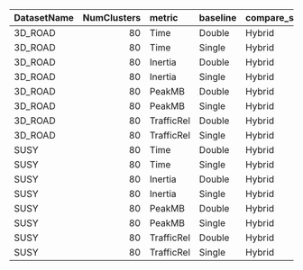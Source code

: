 | DatasetName   |   NumClusters | metric     | baseline   | compare_suite   |   baseline_value |   compare_value |      Rel |   Improvement_% |   n_pairs |
|:--------------|--------------:|:-----------|:-----------|:----------------|-----------------:|----------------:|---------:|----------------:|----------:|
| 3D_ROAD       |            80 | Time       | Double     | Hybrid          |          14.5918 |       12.7479   | 0.873635 |     12.6365     |         7 |
| 3D_ROAD       |            80 | Time       | Single     | Hybrid          |          10.8956 |       12.7479   | 1.17     |    -17.0002     |         7 |
| 3D_ROAD       |            80 | Inertia    | Double     | Hybrid          |      173649      |   173643        | 0.999963 |      0.00367819 |         7 |
| 3D_ROAD       |            80 | Inertia    | Single     | Hybrid          |      173549      |   173643        | 1.00054  |     -0.053957   |         7 |
| 3D_ROAD       |            80 | PeakMB     | Double     | Hybrid          |         245.21   |      245.472    | 1.00107  |     -0.106906   |         7 |
| 3D_ROAD       |            80 | PeakMB     | Single     | Hybrid          |         241.467  |      245.472    | 1.01658  |     -1.65849    |         7 |
| 3D_ROAD       |            80 | TrafficRel | Double     | Hybrid          |           1      |        0.785714 | 0.785714 |     21.4286     |         7 |
| 3D_ROAD       |            80 | TrafficRel | Single     | Hybrid          |           0.5    |        0.785714 | 1.57143  |    -57.1429     |         7 |
| SUSY          |            80 | Time       | Double     | Hybrid          |          48.0304 |       42.2372   | 0.879386 |     12.0614     |         7 |
| SUSY          |            80 | Time       | Single     | Hybrid          |          34.4609 |       42.2372   | 1.22566  |    -22.5656     |         7 |
| SUSY          |            80 | Inertia    | Double     | Hybrid          |      271437      |   271369        | 0.999752 |      0.0248082  |         7 |
| SUSY          |            80 | Inertia    | Single     | Hybrid          |      268105      |   271369        | 1.01218  |     -1.21766    |         7 |
| SUSY          |            80 | PeakMB     | Double     | Hybrid          |         528.482  |      471.364    | 0.891919 |     10.8081     |         7 |
| SUSY          |            80 | PeakMB     | Single     | Hybrid          |         466.764  |      471.364    | 1.00985  |     -0.985341   |         7 |
| SUSY          |            80 | TrafficRel | Double     | Hybrid          |           1      |        0.785714 | 0.785714 |     21.4286     |         7 |
| SUSY          |            80 | TrafficRel | Single     | Hybrid          |           0.5    |        0.785714 | 1.57143  |    -57.1429     |         7 |